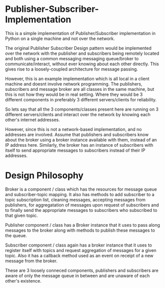 # Publisher-Subscriber-Implementation
This is a simple implementation of Publisher/Subscriber implementation in Python on a single machine and not over the network.

The original Publisher Subscriber Design pattern would be implemented over the network with the publisher and subscribers
being remotely located and both using a common messaging messaging queue/broker to communicate/interact, without ever
knowing about each other directly. This gives rise to a loosely-coupled architecture for message passing.

However, this is an example implementation which is all local in a client machine and doesnt involve network programming.
The publishers, subscribers and message broker are all classes in the same machine, but this is not how they would be in real setting. Where they would be 3 different components in preferably 3 different servers/clients for reliability.

So lets say that all the 3 components/classes present here are running on 3 different servers/clients and interact over the
network by knowing each other's internet addresses.

However, since this is not a network-based implementation, and no addresses are involved. Assume that publishers and
subscribers know about the broker using a broker instance available with them, instead of an IP address here.
Similarly, the broker has an instance of subscribers with itself to send appropriate messages to subscribers instead of their
IP addresses.

# Design Philosophy

Broker is a component / class which has the resources for message queue and subscriber-topic mapping.
It also has methods to add subscriber to a topic subscription list, cleaning messages, accepting messages from publishers, for aggregatation of messages upon request of subscribers and to finally send the appropriate messages to subscribers who subscribed to that given topic.

Publisher component / class has a Broker instance that it uses to pass along messages to the broker along with methods to publish these messages to the queue.

Subscriber component / class again has a broker instance that it uses to register itself with topics and request aggregation of messages for a given topic. Also it has a callback method used as an event on receipt of a new message from the broker.

These are 3 loosely conneced components, publishers and subscribers are aware of only the message queue in between and are unaware of each other's existence.
